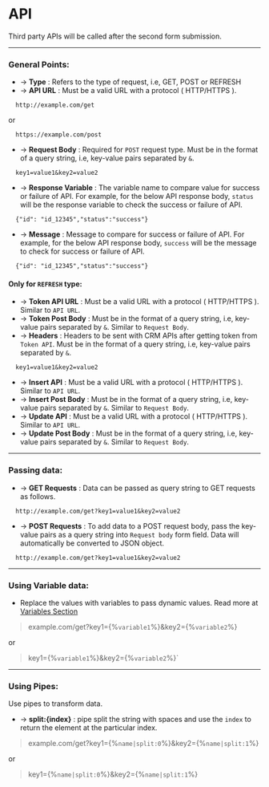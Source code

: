 # API

Third party APIs will be called after the second form submission.
___

### General Points:
- &rarr; **Type** : Refers to the type of request, i.e, GET, POST or REFRESH
- &rarr; **API URL** : Must be a valid URL with a protocol ( HTTP/HTTPS ).
```
  http://example.com/get 
```
or
```
  https://example.com/post
```
- &rarr; **Request Body** : Required for `POST` request type. Must be in the format of a query string, i.e, key-value pairs separated by `&`.
```
  key1=value1&key2=value2 
```
- &rarr; **Response Variable** : The variable name to compare value for success or failure of API. For example, for the below API response body, `status` will be the response variable to check the success or failure of API.
```
  {"id": "id_12345","status":"success"} 
```
- &rarr; **Message** : Message to compare for success or failure of API. For example, for the below API response body, `success` will be the message to check for success or failure of API.
```
  {"id": "id_12345","status":"success"} 
```
#### Only for `REFRESH` type:

- &rarr; **Token API URL** : Must be a valid URL with a protocol ( HTTP/HTTPS ). Similar to `API URL`.
- &rarr; **Token Post Body** : Must be in the format of a query string, i.e, key-value pairs separated by `&`. Similar to `Request Body`.
- &rarr; **Headers** : Headers to be sent with CRM APIs after getting token from `Token API`. Must be in the format of a query string, i.e, key-value pairs separated by `&`.
```
  key1=value1&key2=value2 
```
- &rarr; **Insert API** : Must be a valid URL with a protocol ( HTTP/HTTPS ). Similar to `API URL`.
- &rarr; **Insert Post Body** : Must be in the format of a query string, i.e, key-value pairs separated by `&`. Similar to `Request Body`.
- &rarr; **Update API** : Must be a valid URL with a protocol ( HTTP/HTTPS ). Similar to `API URL`.
- &rarr; **Update Post Body** : Must be in the format of a query string, i.e, key-value pairs separated by `&`. Similar to `Request Body`.
___

### Passing data:

- &rarr; **GET Requests** : Data can be passed as query string to GET requests as follows.
```
  http://example.com/get?key1=value1&key2=value2 
```
- &rarr; **POST Requests** : To add data to a POST request body, pass the key-value pairs as a query string into `Request body` form field. Data will automatically be converted to JSON object.
```
  http://example.com/get?key1=value1&key2=value2 
```
___

### Using Variable data:

- Replace the values with variables to pass dynamic values. Read more at [Variables Section](variables.md)

> example.com/get?key1={&#37;`variable1`&#37;}&key2={&#37;`variable2`&#37;}

or

> key1={&#37;`variable1`&#37;}&key2={&#37;`variable2`&#37;}`
  
___

### Using Pipes:

Use pipes to transform data.

- &rarr; **split:{index}** : pipe split the string with spaces and use the `index` to return the element at the particular index.


> example.com/get?key1={&#37;`name|split:0`&#37;}&key2={&#37;`name|split:1`&#37;} 


or

> key1={&#37;`name|split:0`&#37;}&key2={&#37;`name|split:1`&#37;} 






































